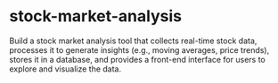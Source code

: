 # stock-market-analysis
 Build a stock market analysis tool that collects real-time stock data, processes it to generate insights (e.g., moving averages, price trends), stores it in a database, and provides a front-end interface for users to explore and visualize the data.
